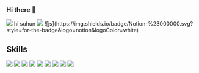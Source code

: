 ### Hi there 👋
<img src="https://capsule-render.vercel.app/api?type=waving&color=BDBDC8&height=150&section=header" />
hi suhun
<img src="https://capsule-render.vercel.app/api?type=waving&color=BDBDC8&height=150&section=footer" />
![js](https://img.shields.io/badge/Notion-%23000000.svg?style=for-the-badge&logo=notion&logoColor=white)

## Skills
<a href="https://simpleicons.org/" target="_blank"><img src="https://img.shields.io/badge/Java-13448F?style=flat-square&logo=openjdk&logoColor=white"/></a>
<a href="https://simpleicons.org/" target="_blank"><img src="https://img.shields.io/badge/SpringBoot-6DB33F?style=flat-square&logo=SpringBoot&logoColor=white"/></a>
<a href="https://simpleicons.org/" target="_blank"><img src="https://img.shields.io/badge/JavaScript-F7DF1E?style=flat-square&logo=JavaScript&logoColor=black"/></a>
<a href="https://simpleicons.org/" target="_blank"><img src="https://img.shields.io/badge/HTML5-E34F26?style=flat-square&logo=html5&logoColor=white"/></a>
<a href="https://simpleicons.org/" target="_blank"><img src="https://img.shields.io/badge/CSS3-1572B6?style=flat-square&logo=css3&logoColor=white"/></a>
<a href="https://simpleicons.org/" target="_blank"><img src="https://img.shields.io/badge/Python-3776AB?style=flat-square&logo=python&logoColor=white"/></a>
<a href="https://simpleicons.org/" target="_blank"><img src="https://img.shields.io/badge/jQuery-0769AD?style=flat-square&logo=jquery&logoColor=white"/></a>
<a href="https://simpleicons.org/" target="_blank"><img src="https://img.shields.io/badge/React-20232A?style=flat-square&logo=react&logoColor=61DAFB"/></a>
<a href="https://simpleicons.org/" target="_blank"><img src="https://img.shields.io/badge/MySQL-4479A1?style=flat-square&logo=mysql&logoColor=white"/></a>




<!--
**rlatngjs8/rlatngjs8** is a ✨ _special_ ✨ repository because its `README.md` (this file) appears on your GitHub profile.

Here are some ideas to get you started:

- 🔭 I’m currently working on ...
- 🌱 I’m currently learning ...
- 👯 I’m looking to collaborate on ...
- 🤔 I’m looking for help with ...
- 💬 Ask me about ...
- 📫 How to reach me: ...
- 😄 Pronouns: ...
- ⚡ Fun fact: ...
-->
